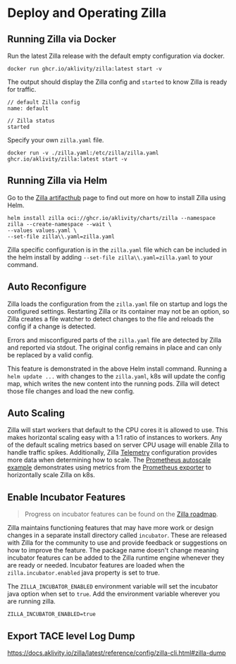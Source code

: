 # Deploy and Operating Zilla

## Running Zilla via Docker

Run the latest Zilla release with the default empty configuration via docker.

```bash:no-line-numbers
docker run ghcr.io/aklivity/zilla:latest start -v
```

The output should display the Zilla config and `started` to know Zilla is ready for traffic.

```output:no-line-numbers
// default Zilla config
name: default

// Zilla status
started
```

Specify your own `zilla.yaml` file.

```bash:no-line-numbers
docker run -v ./zilla.yaml:/etc/zilla/zilla.yaml ghcr.io/aklivity/zilla:latest start -v
```

## Running Zilla via Helm

Go to the [Zilla artifacthub](https://artifacthub.io/packages/helm/zilla/zilla) page to find out more on how to install Zilla using Helm.

```bash:no-line-numbers
helm install zilla oci://ghcr.io/aklivity/charts/zilla --namespace zilla --create-namespace --wait \
--values values.yaml \
--set-file zilla\\.yaml=zilla.yaml
```

Zilla specific configuration is in the `zilla.yaml` file which can be included in the helm install by adding `--set-file zilla\\.yaml=zilla.yaml` to your command.

## Auto Reconfigure

Zilla loads the configuration from the `zilla.yaml` file on startup and logs the configured settings. Restarting Zilla or its container may not be an option, so Zilla creates a file watcher to detect changes to the file and reloads the config if a change is detected.

Errors and misconfigured parts of the `zilla.yaml` file are detected by Zilla and reported via stdout. The original config remains in place and can only be replaced by a valid config.

This feature is demonstrated in the above Helm install command. Running a `helm update ...` with changes to the `zilla.yaml`, k8s will update the config map, which writes the new content into the running pods. Zilla will detect those file changes and load the new config.

## Auto Scaling

Zilla will start workers that default to the CPU cores it is allowed to use. This makes horizontal scaling easy with a 1:1 ratio of instances to workers. Any of the default scaling metrics based on server CPU usage will enable Zilla to handle traffic spikes. Additionally, Zilla [Telemetry](../reference/config/overview.md#telemetry) configuration provides more data when determining how to scale. The [Prometheus autoscale example](https://github.com/aklivity/zilla-examples/tree/main/kubernetes.prometheus.autoscale) demonstrates using metrics from the [Prometheus exporter](../reference/config/telemetry/exporters/exporter-prometheus.md) to horizontally scale Zilla on k8s.

## Enable Incubator Features

> Progress on incubator features can be found on the [Zilla roadmap](https://github.com/orgs/aklivity/projects/4).

Zilla maintains functioning features that may have more work or design changes in a separate install directory called `incubator`. These are released with Zilla for the community to use and provide feedback or suggestions on how to improve the feature. The package name doesn't change meaning incubator features can be added to the Zilla runtime engine whenever they are ready or needed. Incubator features are loaded when the `zilla.incubator.enabled` java property is set to true.

The `ZILLA_INCUBATOR_ENABLED` environment variable will set the incubator java option when set to `true`. Add the environment variable wherever you are running zilla.

```text
ZILLA_INCUBATOR_ENABLED=true
```

## Export TACE level Log Dump

https://docs.aklivity.io/zilla/latest/reference/config/zilla-cli.html#zilla-dump

